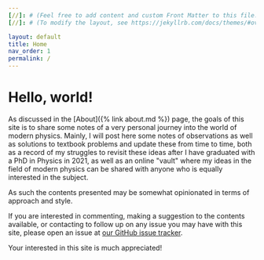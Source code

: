 ```yaml
---
[//]: # (Feel free to add content and custom Front Matter to this file.)
[//]: # (To modify the layout, see https://jekyllrb.com/docs/themes/#overriding-theme-defaults)

layout: default
title: Home
nav_order: 1
permalink: /
---
```


# Hello, world!

As discussed in the [About]({% link about.md %}) page,
the goals of this site is to share some notes of a very personal journey into the world of modern physics.
Mainly, 
I will post here some notes of observations as well as solutions to textbook problems and update these from time to time,
both as a record of my struggles to revisit these ideas after I have graduated with a PhD in Physics in 2021,
as well as an online "vault" where my ideas in the field of modern physics can be shared with anyone who is equally interested in the subject.

As such the contents presented may be somewhat opinionated in terms of approach and style.

If you are interested in commenting, 
making a suggestion to the contents available, 
or contacting to follow up on any issue you may have with this site,
please open an issue at [our GitHub issue tracker](https://github.com/physics-vault/physics-vault.github.io/issues).

Your interested in this site is much appreciated! 